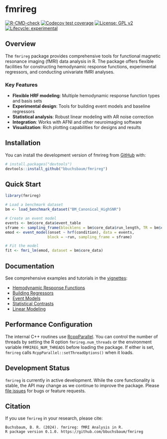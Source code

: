 # fmrireg

[![R-CMD-check](https://github.com/bbuchsbaum/fmrireg/actions/workflows/R-CMD-check.yaml/badge.svg)](https://github.com/bbuchsbaum/fmrireg/actions/workflows/R-CMD-check.yaml)
[![Codecov test coverage](https://codecov.io/gh/bbuchsbaum/fmrireg/branch/main/graph/badge.svg)](https://app.codecov.io/gh/bbuchsbaum/fmrireg?branch=main)
[![License: GPL v2](https://img.shields.io/badge/License-GPL_v2-blue.svg)](https://www.gnu.org/licenses/old-licenses/gpl-2.0.en.html)
[![Lifecycle: experimental](https://img.shields.io/badge/lifecycle-experimental-orange.svg)](https://lifecycle.r-lib.org/articles/stages.html#experimental)


## Overview

The `fmrireg` package provides comprehensive tools for functional magnetic resonance imaging (fMRI) data analysis in R. The package offers flexible facilities for constructing hemodynamic response functions, experimental regressors, and conducting univariate fMRI analyses.

### Key Features

- **Flexible HRF modeling**: Multiple hemodynamic response function types and basis sets
- **Experimental design**: Tools for building event models and baseline regressors  
- **Statistical analysis**: Robust linear modeling with AR noise correction
- **Integration**: Works with AFNI and other neuroimaging software
- **Visualization**: Rich plotting capabilities for designs and results

## Installation

You can install the development version of fmrireg from [GitHub](https://github.com/) with:

```r
# install.packages("devtools")
devtools::install_github("bbuchsbaum/fmrireg")
```

## Quick Start

```r
library(fmrireg)

# Load a benchmark dataset
bm <- load_benchmark_dataset("BM_Canonical_HighSNR")

# Create an event model
events <- bm$core_data$event_table
sframe <- sampling_frame(blocklens = bm$core_data$run_length, TR = bm$core_data$TR)
emod <- event_model(onset ~ hrf(condition), data = events, 
                   block = ~run, sampling_frame = sframe)

# Fit the model
fit <- fmri_lm(emod, dataset = bm$core_data)
```

## Documentation

See comprehensive examples and tutorials in the [vignettes](https://bbuchsbaum.github.io/fmrireg/articles/index.html):

- [Hemodynamic Response Functions](https://bbuchsbaum.github.io/fmrireg/articles/a_01_hemodynamic_response.html)
- [Building Regressors](https://bbuchsbaum.github.io/fmrireg/articles/a_02_regressor.html)
- [Event Models](https://bbuchsbaum.github.io/fmrireg/articles/a_04_event_models.html)
- [Statistical Contrasts](https://bbuchsbaum.github.io/fmrireg/articles/a_05_contrasts.html)
- [Linear Modeling](https://bbuchsbaum.github.io/fmrireg/articles/a_09_linear_model.html)

## Performance Configuration

The internal C++ routines use [RcppParallel](https://rcppcore.github.io/RcppParallel/). You can control the number of threads by setting the R option `fmrireg.num_threads` or the environment variable `FMRIREG_NUM_THREADS` before loading the package. If either is set, `fmrireg` calls `RcppParallel::setThreadOptions()` when it loads.

## Development Status

`fmrireg` is currently in active development. While the core functionality is stable, the API may change as we continue to improve the package. Please [file issues](https://github.com/bbuchsbaum/fmrireg/issues) for bugs or feature requests.

## Citation

If you use `fmrireg` in your research, please cite:

```
Buchsbaum, B. R. (2024). fmrireg: fMRI Analysis in R. 
R package version 0.1.0. https://github.com/bbuchsbaum/fmrireg
```

